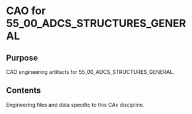 # CAO for 55_00_ADCS_STRUCTURES_GENERAL

## Purpose
CAO engineering artifacts for 55_00_ADCS_STRUCTURES_GENERAL.

## Contents
Engineering files and data specific to this CAx discipline.
